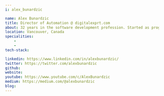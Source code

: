 ```yaml
---
i: alex_bunardzic

name: Alex Bunardzic
title: Director of Automation @ digitalexprt.com
about: 32 years in the software development profession. Started as programmer/analyst and grew into a leadership role. Experienced in leading and coaching teams in practicing XP, TDD, service virtualization. CI/CD, pair and mob programming, no estimates.
location: Vancouver, Canada
specialities:
    - 
    - 
tech-stack: 

linkedin: https://www.linkedin.com/in/alexbunardzic/
twitter: https://twitter.com/alexbunardzic
github: 
website: 
youtube: https://www.youtube.com/c/AlexBunardzic
medium: https://medium.com/@alexbunardzic
blog: 
---
```

